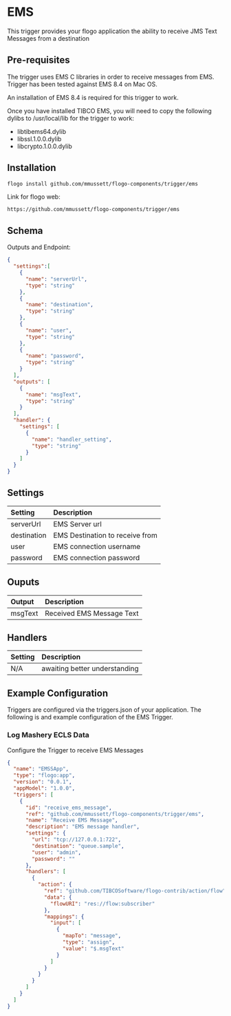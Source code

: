 # EMS
This trigger provides your flogo application the ability to receive JMS Text Messages from a destination

## Pre-requisites

The trigger uses EMS C libraries in order to receive messages from EMS. 
Trigger has been tested against EMS 8.4 on Mac OS.

An installation of EMS 8.4 is required for this trigger to work. 

Once you have installed TIBCO EMS, you will need to copy the following dylibs to /usr/local/lib for the trigger to work:

* libtibems64.dylib
* libssl.1.0.0.dylib
* libcrypto.1.0.0.dylib

## Installation

```bash
flogo install github.com/mmussett/flogo-components/trigger/ems
```
Link for flogo web:
```
https://github.com/mmussett/flogo-components/trigger/ems
```

## Schema
Outputs and Endpoint:

```json
{
  "settings":[
    {
      "name": "serverUrl",
      "type": "string"
    },
    {
      "name": "destination",
      "type": "string"
    },
    {
      "name": "user",
      "type": "string"
    },    
    {
      "name": "password",
      "type": "string"
    }             
  ],
  "outputs": [
    {
      "name": "msgText",
      "type": "string"
    }
  ],
  "handler": {
    "settings": [
      {
        "name": "handler_setting",
        "type": "string"
      }
    ]
  }
}
```
## Settings
| Setting   | Description    |
|:----------|:---------------|
| serverUrl  | EMS Server url |
| destination | EMS Destination to receive from |
| user | EMS connection username |
| password | EMS connection password |



## Ouputs
| Output   | Description    |
|:---------|:---------------|
| msgText | Received EMS Message Text |

## Handlers
| Setting   | Description    |
|:----------|:---------------|
| N/A       | awaiting better understanding  |


## Example Configuration

Triggers are configured via the triggers.json of your application. 
The following is and example configuration of the EMS Trigger.

### Log Mashery ECLS Data
Configure the Trigger to receive EMS Messages
```json
{
  "name": "EMSSApp",
  "type": "flogo:app",
  "version": "0.0.1",
  "appModel": "1.0.0",
  "triggers": [
    {
      "id": "receive_ems_message",
      "ref": "github.com/mmussett/flogo-components/trigger/ems",
      "name": "Receive EMS Message",
      "description": "EMS message handler",
      "settings": {
        "url": "tcp://127.0.0.1:722",
        "destination": "queue.sample",
        "user": "admin",
        "password": ""
      },
      "handlers": [
        {
          "action": {
            "ref": "github.com/TIBCOSoftware/flogo-contrib/action/flow",
            "data": {
              "flowURI": "res://flow:subscriber"
            },
            "mappings": {
              "input": [
                {
                  "mapTo": "message",
                  "type": "assign",
                  "value": "$.msgText"
                }
              ]
            }
          }
        }
      ]
    }
  ]
}
```


